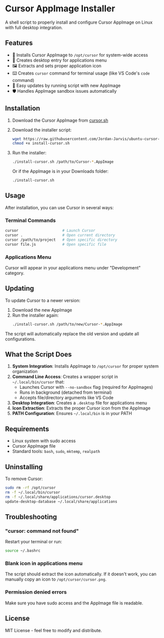 # Cursor AppImage Installer

A shell script to properly install and configure Cursor AppImage on Linux with full desktop integration.

## Features

- 🚀 Installs Cursor AppImage to `/opt/cursor` for system-wide access
- 📱 Creates desktop entry for applications menu
- 🖼️ Extracts and sets proper application icon
- ⌨️ Creates `cursor` command for terminal usage (like VS Code's `code` command)
- 🔄 Easy updates by running script with new AppImage
- 🛡️ Handles AppImage sandbox issues automatically

## Installation

1. Download the Cursor AppImage from [cursor.sh](https://cursor.sh)
2. Download the installer script:
   ```bash
   wget https://raw.githubusercontent.com/Jordan-Jarvis/ubuntu-cursor-appimage-installer/main/install-cursor.sh
   chmod +x install-cursor.sh
   ```
3. Run the installer:
   ```bash
   ./install-cursor.sh /path/to/Cursor-*.AppImage
   ```
   
   Or if the AppImage is in your Downloads folder:
   ```bash
   ./install-cursor.sh
   ```

## Usage

After installation, you can use Cursor in several ways:

### Terminal Commands
```bash
cursor                    # Launch Cursor
cursor .                  # Open current directory
cursor /path/to/project   # Open specific directory
cursor file.js            # Open specific file
```

### Applications Menu
Cursor will appear in your applications menu under "Development" category.

## Updating

To update Cursor to a newer version:

1. Download the new AppImage
2. Run the installer again:
   ```bash
   ./install-cursor.sh /path/to/new/Cursor-*.AppImage
   ```

The script will automatically replace the old version and update all configurations.

## What the Script Does

1. **System Integration**: Installs AppImage to `/opt/cursor` for proper system organization
2. **Command Line Access**: Creates a wrapper script in `~/.local/bin/cursor` that:
   - Launches Cursor with `--no-sandbox` flag (required for AppImages)
   - Runs in background (detached from terminal)
   - Accepts file/directory arguments like VS Code
3. **Desktop Integration**: Creates a `.desktop` file for applications menu
4. **Icon Extraction**: Extracts the proper Cursor icon from the AppImage
5. **PATH Configuration**: Ensures `~/.local/bin` is in your PATH

## Requirements

- Linux system with sudo access
- Cursor AppImage file
- Standard tools: `bash`, `sudo`, `mktemp`, `realpath`

## Uninstalling

To remove Cursor:

```bash
sudo rm -rf /opt/cursor
rm -f ~/.local/bin/cursor
rm -f ~/.local/share/applications/cursor.desktop
update-desktop-database ~/.local/share/applications
```

## Troubleshooting

### "cursor: command not found"
Restart your terminal or run:
```bash
source ~/.bashrc
```

### Blank icon in applications menu
The script should extract the icon automatically. If it doesn't work, you can manually copy an icon to `/opt/cursor/cursor.png`.

### Permission denied errors
Make sure you have sudo access and the AppImage file is readable.

## License

MIT License - feel free to modify and distribute.